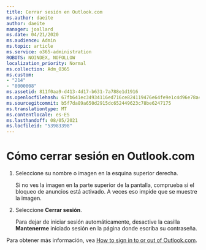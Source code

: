 ```yaml
---
title: Cerrar sesión en Outlook.com
ms.author: daeite
author: daeite
manager: joallard
ms.date: 04/21/2020
ms.audience: Admin
ms.topic: article
ms.service: o365-administration
ROBOTS: NOINDEX, NOFOLLOW
localization_priority: Normal
ms.collection: Adm_O365
ms.custom:
- "214"
- "8000008"
ms.assetid: 811f0aa9-d413-4d17-b631-7a788e1d1916
ms.openlocfilehash: 67fb641ec34934116ed716ce824119476e64fe9e1c4d96e78a4d022f799763e5
ms.sourcegitcommit: b5f7da89a650d2915dc652449623c78be6247175
ms.translationtype: MT
ms.contentlocale: es-ES
ms.lasthandoff: 08/05/2021
ms.locfileid: "53983398"
---
```

# <a name="how-to-sign-out-of-outlookcom"></a>Cómo cerrar sesión en Outlook.com

1. Seleccione su nombre o imagen en la esquina superior derecha.

    Si no ves la imagen en la parte superior de la pantalla, comprueba si el bloqueo de anuncios está activado. A veces eso impide que se muestre la imagen.

2. Seleccione **Cerrar sesión**.

    Para dejar de iniciar sesión automáticamente, desactive la casilla **Mantenerme** iniciado sesión en la página donde escriba su contraseña.

Para obtener más información, vea [How to sign in to or out of Outlook.com](https://support.office.com/article/e08eb8ac-ac27-49f4-a400-a47311e1ee7e?wt.mc_id=Office_Outlook_com_Alchemy).
  